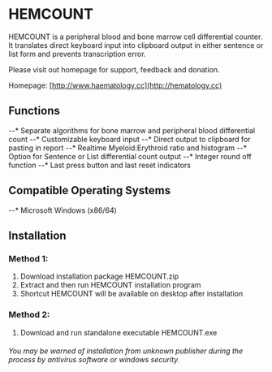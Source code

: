 # HEMCOUNT

HEMCOUNT is a peripheral blood and bone marrow cell differential counter. It translates direct keyboard input into clipboard output in either sentence or list form and prevents transcription error.

Please visit out homepage for support, feedback and donation.

Homepage: [http://www.haematology.cc](http://hematology.cc)

## Functions
--* Separate algorithms for bone marrow and peripheral blood differential count
--* Customizable keyboard input
--* Direct output to clipboard for pasting in report
--* Realtime Myeloid:Erythroid ratio and histogram
--* Option for Sentence or List differential count output
--* Integer round off function
--* Last press button and last reset indicators

## Compatible Operating Systems
--* Microsoft Windows (x86/64)

## Installation
### Method 1:
1. Download installation package HEMCOUNT.zip
2. Extract and then run HEMCOUNT installation program
3. Shortcut HEMCOUNT will be available on desktop after installation

### Method 2:
1. Download and run standalone executable HEMCOUNT.exe

###### You may be warned of installation from unknown publisher during the process by antivirus software or windows security.

